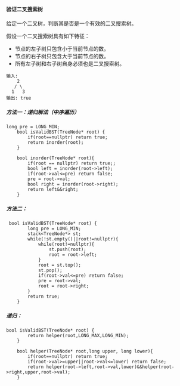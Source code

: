 #### 验证二叉搜索树

给定一个二叉树，判断其是否是一个有效的二叉搜索树。

假设一个二叉搜索树具有如下特征：

- 节点的左子树只包含小于当前节点的数。
- 节点的右子树只包含大于当前节点的数。
- 
  所有左子树和右子树自身必须也是二叉搜索树。
  

```
输入:
    2
   / \
  1   3
输出: true
```



##### 方法一：递归解法（中序遍历）

```
long pre = LONG_MIN;
    bool isValidBST(TreeNode* root) {
        if(root==nullptr) return true;
        return inorder(root);
    }

    bool inorder(TreeNode* root){
        if(root == nullptr) return true;;
        bool left = inorder(root->left);
        if(root->val<=pre) return false;
        pre = root->val;
        bool right = inorder(root->right);
        return left&&right;
    }
```



##### 方法二：

```
 bool isValidBST(TreeNode* root) {
        long pre = LONG_MIN;
        stack<TreeNode*> st;
        while(!st.empty()||root!=nullptr){
            while(root!=nullptr){
                st.push(root);
                root = root->left;
            }
            root = st.top();
            st.pop();
            if(root->val<=pre) return false;
            pre = root->val;
            root = root->right;
        }
        return true;
    }
```



##### 递归：

```
bool isValidBST(TreeNode* root) {
        return helper(root,LONG_MAX,LONG_MIN);
    }

    bool helper(TreeNode* root,long upper, long lower){
        if(root==nullptr) return true;
        if(root->val>=upper||root->val<=lower) return false;
        return helper(root->left,root->val,lower)&&helper(root->right,upper,root->val);
    }
```

